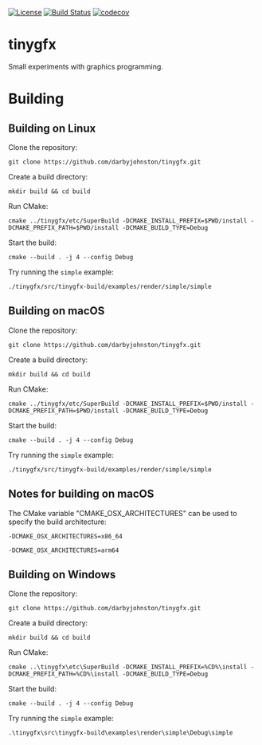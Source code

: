 [![License](https://img.shields.io/badge/License-BSD%203--Clause-blue.svg)](https://opensource.org/licenses/BSD-3-Clause)
[![Build Status](https://github.com/darbyjohnston/tinygfx/actions/workflows/ci-workflow.yml/badge.svg)](https://github.com/darbyjohnston/tinygfx/actions/workflows/ci-workflow.yml)
[![codecov](https://codecov.io/gh/codecov/example-cpp11-cmake/branch/master/graph/badge.svg)](https://codecov.io/gh/darbyjohnston/tinygfx)

tinygfx
=======
Small experiments with graphics programming.


Building
========

Building on Linux
-----------------
Clone the repository:
```
git clone https://github.com/darbyjohnston/tinygfx.git
```
Create a build directory:
```
mkdir build && cd build
```
Run CMake:
```
cmake ../tinygfx/etc/SuperBuild -DCMAKE_INSTALL_PREFIX=$PWD/install -DCMAKE_PREFIX_PATH=$PWD/install -DCMAKE_BUILD_TYPE=Debug
```
Start the build:
```
cmake --build . -j 4 --config Debug
```
Try running the `simple` example:
```
./tinygfx/src/tinygfx-build/examples/render/simple/simple
```

Building on macOS
-----------------
Clone the repository:
```
git clone https://github.com/darbyjohnston/tinygfx.git
```
Create a build directory:
```
mkdir build && cd build
```
Run CMake:
```
cmake ../tinygfx/etc/SuperBuild -DCMAKE_INSTALL_PREFIX=$PWD/install -DCMAKE_PREFIX_PATH=$PWD/install -DCMAKE_BUILD_TYPE=Debug
```
Start the build:
```
cmake --build . -j 4 --config Debug
```
Try running the `simple` example:
```
./tinygfx/src/tinygfx-build/examples/render/simple/simple
```

Notes for building on macOS
---------------------------
The CMake variable "CMAKE_OSX_ARCHITECTURES" can be used to specify the build
architecture:
```
-DCMAKE_OSX_ARCHITECTURES=x86_64
```
```
-DCMAKE_OSX_ARCHITECTURES=arm64
```

Building on Windows
-------------------
Clone the repository:
```
git clone https://github.com/darbyjohnston/tinygfx.git
```
Create a build directory:
```
mkdir build && cd build
```
Run CMake:
```
cmake ..\tinygfx\etc\SuperBuild -DCMAKE_INSTALL_PREFIX=%CD%\install -DCMAKE_PREFIX_PATH=%CD%\install -DCMAKE_BUILD_TYPE=Debug

```
Start the build:
```
cmake --build . -j 4 --config Debug
```
Try running the `simple` example:
```
.\tinygfx\src\tinygfx-build\examples\render\simple\Debug\simple
```

